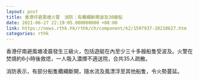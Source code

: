 ```yaml
---
layout: post
title: 香港仔避風塘火警　消防：有纜繩斷開波及30艘船
date: 2021-06-27 22:19:05.000000000 +08:00
link: https://news.rthk.hk/rthk/ch/component/k2/1597937-20210627.htm
categories: rthk
---
```


香港仔南避風塘凌晨發生三級火，包括遊艇在內至少三十多艘船隻受波及。火警在焚燒約6小時後救熄，一人吸入濃煙不適送院，合共35人疏散。

消防表示，有部分船隻纜繩斷開，隨水流及風漂浮至其他船隻，令火勢蔓延。
